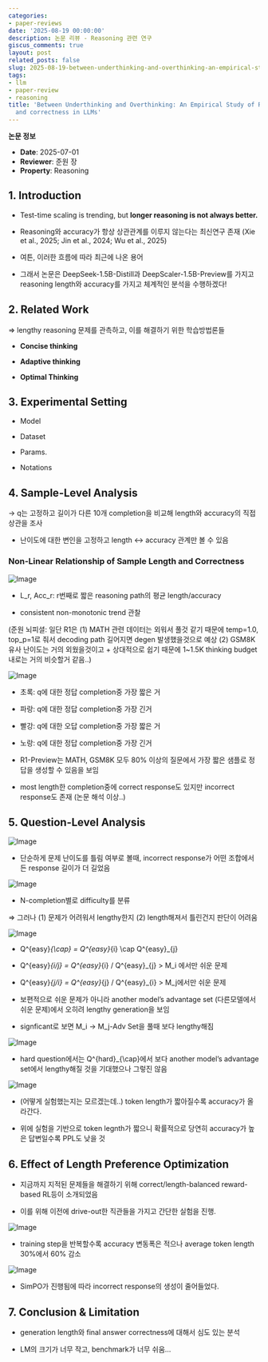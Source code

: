 ```yaml
---
categories:
- paper-reviews
date: '2025-08-19 00:00:00'
description: 논문 리뷰 - Reasoning 관련 연구
giscus_comments: true
layout: post
related_posts: false
slug: 2025-08-19-between-underthinking-and-overthinking-an-empirical-study-of
tags:
- llm
- paper-review
- reasoning
title: 'Between Underthinking and Overthinking: An Empirical Study of Reasoning Length
  and correctness in LLMs'
---
```


**논문 정보**
- **Date**: 2025-07-01
- **Reviewer**: 준원 장
- **Property**: Reasoning

## 1. Introduction

- Test-time scaling is trending, but **longer reasoning is not always better.**

- Reasoning와 accuracy가 항상 상관관계를 이루지 않는다는 최신연구 존재 (Xie et al., 2025; Jin et al., 2024; Wu et al., 2025)

- 여튼, 이러한 흐름에 따라 최근에 나온 용어

- 그래서 논문은 DeepSeek-1.5B-Distill과 DeepScaler-1.5B-Preview를 가지고 reasoning length와 accuracy를 가지고 체계적인 분석을 수행하겠다!

## 2. Related Work

⇒ lengthy reasoning 문제를 관측하고, 이를 해결하기 위한 학습방법론들

- **Concise thinking**

- **Adaptive thinking**

- **Optimal Thinking**

## 3. Experimental Setting

- Model

- Dataset

- Params.

- Notations

## 4. Sample-Level Analysis

→ q는 고정하고 길이가 다른 10개 completion을 비교해 length와 accuracy의 직접 상관을 조사

- 난이도에 대한 변인을 고정하고 length ↔ accuracy 관계만 볼 수 있음

### Non-Linear Relationship of Sample Length and Correctness

![Image](https://prod-files-secure.s3.us-west-2.amazonaws.com/3acbc979-3f43-48f4-8683-229c6104ec76/f377d385-77b6-42c1-b173-280da3a0e50e/%E1%84%89%E1%85%B3%E1%84%8F%E1%85%B3%E1%84%85%E1%85%B5%E1%86%AB%E1%84%89%E1%85%A3%E1%86%BA_2025-07-01_%E1%84%8B%E1%85%A9%E1%84%8C%E1%85%A5%E1%86%AB_12.33.23.png?X-Amz-Algorithm=AWS4-HMAC-SHA256&X-Amz-Content-Sha256=UNSIGNED-PAYLOAD&X-Amz-Credential=ASIAZI2LB4666AJATHMS%2F20250810%2Fus-west-2%2Fs3%2Faws4_request&X-Amz-Date=20250810T110001Z&X-Amz-Expires=3600&X-Amz-Security-Token=IQoJb3JpZ2luX2VjEJr%2F%2F%2F%2F%2F%2F%2F%2F%2F%2FwEaCXVzLXdlc3QtMiJGMEQCIHli89shSN%2Fc8Aabc%2FlUivfqU3HWuU2VXUBPAqPqlxXQAiAwOrTeg%2FukrfXM81xJy4UCC1dSghAtUECDmhGYcXObCiqIBAjT%2F%2F%2F%2F%2F%2F%2F%2F%2F%2F8BEAAaDDYzNzQyMzE4MzgwNSIMQKAlTuz%2FOHIQpRQYKtwDvrVW654o%2FPaq8hWslFB6vnQ5Wh55jTEWRvGIfj2cvEbQz6T7CJDV96%2F9cnnjm9GHeTxDxnBHOScMaWTXBM1o4RuiSVROrOcplhpHbuegkzmR4L0W2%2FCGM6BLTswKsqW17xoWm6584HYFwDNco3LCU2xzvezcldG06hVF1xQ8oJOTBF1FZsSnwuZNMwcAVzr0bl0IDpa11rLGrMFeU%2Bv9NcEezu5oPfrQu6bCqIRnuNb%2FJrLSOp6xzd3vgpmb3e8BXziwg85%2FjwJ2p6vpSf2L%2Bh1PDKs7p5MrhYCpOhbZG5dWr58feQhFC3kZXWnML50KLhnIOi9CIKkfuYd2pec28Nz1SNXb4LEmiIC9woIJJKjsEZJ9%2FeXIhEBQz5BFQloTLFzxi6Y26cDLlT4HvbQbGo1WhqyOjTLC9Kt2%2BC6q5UkrO8qZj7qdVbfBdsUMZJj3%2Fjix%2FDn6rINV7AJUqvbgrt0vOgTZ6koE0qSCnQrad0R1VwQL5dLsP%2FM%2B67PwGstQbJFd8OaOQpOqJcQUNYA1ycQP457d5aOmLOYCbB%2B7ekU%2F1Co1%2FMh%2FnMDtXlrBsHnuB26sIamTD0cj%2BG1NWBK0AyWlifQ9mGTFRoNh3IZG%2FY7rRPTJCgtq65Uy8skw3dThxAY6pgGdJsdPqK3du6dmRgEQi%2FNtxXqRkhY68cmo0pPBraK1dQyX6hvq4UWtYs5xFjNvt4plmTBfiBoxXOxpIYbeab3XOZx1jAPtzivOQi1XbOVwHKCQ9MkecZrnsNB63zm%2ByTWztn%2Bo7bKwszImOgx%2FnZ%2BRwFFsWXbv1vmh36hLGgwqY%2BC3xm%2Fy99fh7mY5Yvwx%2FdvL9Am4Aks%2FnURLLn9Y1w1r6IKzNgnY&X-Amz-Signature=273cf5407fb69f0744d2e33542498aeba1f47769043a4aef9b51d7370c98f01f&X-Amz-SignedHeaders=host&x-amz-checksum-mode=ENABLED&x-id=GetObject)

- L_r, Acc_r: r번째로 짧은 reasoning path의 평균 length/accuracy

- consistent non-monotonic trend 관찰

(준원 뇌피셜: 일단 R1은 (1) MATH 관련 데이터는 외워서 풀것 같기 때문에 temp=1.0, top_p=1로 줘서 decoding path 길어지면 degen 발생했을것으로 예상 (2) GSM8K 유사 난이도는 거의 외웠을것이고 + 상대적으로 쉽기 때문에 1~1.5K thinking budget내로는 거의 비슷할거 같음..)

![Image](https://prod-files-secure.s3.us-west-2.amazonaws.com/3acbc979-3f43-48f4-8683-229c6104ec76/fbac1e04-36c1-40da-86cd-4d47d0bac616/%E1%84%89%E1%85%B3%E1%84%8F%E1%85%B3%E1%84%85%E1%85%B5%E1%86%AB%E1%84%89%E1%85%A3%E1%86%BA_2025-07-01_%E1%84%8B%E1%85%A9%E1%84%92%E1%85%AE_1.10.30.png?X-Amz-Algorithm=AWS4-HMAC-SHA256&X-Amz-Content-Sha256=UNSIGNED-PAYLOAD&X-Amz-Credential=ASIAZI2LB4666AJATHMS%2F20250810%2Fus-west-2%2Fs3%2Faws4_request&X-Amz-Date=20250810T110001Z&X-Amz-Expires=3600&X-Amz-Security-Token=IQoJb3JpZ2luX2VjEJr%2F%2F%2F%2F%2F%2F%2F%2F%2F%2FwEaCXVzLXdlc3QtMiJGMEQCIHli89shSN%2Fc8Aabc%2FlUivfqU3HWuU2VXUBPAqPqlxXQAiAwOrTeg%2FukrfXM81xJy4UCC1dSghAtUECDmhGYcXObCiqIBAjT%2F%2F%2F%2F%2F%2F%2F%2F%2F%2F8BEAAaDDYzNzQyMzE4MzgwNSIMQKAlTuz%2FOHIQpRQYKtwDvrVW654o%2FPaq8hWslFB6vnQ5Wh55jTEWRvGIfj2cvEbQz6T7CJDV96%2F9cnnjm9GHeTxDxnBHOScMaWTXBM1o4RuiSVROrOcplhpHbuegkzmR4L0W2%2FCGM6BLTswKsqW17xoWm6584HYFwDNco3LCU2xzvezcldG06hVF1xQ8oJOTBF1FZsSnwuZNMwcAVzr0bl0IDpa11rLGrMFeU%2Bv9NcEezu5oPfrQu6bCqIRnuNb%2FJrLSOp6xzd3vgpmb3e8BXziwg85%2FjwJ2p6vpSf2L%2Bh1PDKs7p5MrhYCpOhbZG5dWr58feQhFC3kZXWnML50KLhnIOi9CIKkfuYd2pec28Nz1SNXb4LEmiIC9woIJJKjsEZJ9%2FeXIhEBQz5BFQloTLFzxi6Y26cDLlT4HvbQbGo1WhqyOjTLC9Kt2%2BC6q5UkrO8qZj7qdVbfBdsUMZJj3%2Fjix%2FDn6rINV7AJUqvbgrt0vOgTZ6koE0qSCnQrad0R1VwQL5dLsP%2FM%2B67PwGstQbJFd8OaOQpOqJcQUNYA1ycQP457d5aOmLOYCbB%2B7ekU%2F1Co1%2FMh%2FnMDtXlrBsHnuB26sIamTD0cj%2BG1NWBK0AyWlifQ9mGTFRoNh3IZG%2FY7rRPTJCgtq65Uy8skw3dThxAY6pgGdJsdPqK3du6dmRgEQi%2FNtxXqRkhY68cmo0pPBraK1dQyX6hvq4UWtYs5xFjNvt4plmTBfiBoxXOxpIYbeab3XOZx1jAPtzivOQi1XbOVwHKCQ9MkecZrnsNB63zm%2ByTWztn%2Bo7bKwszImOgx%2FnZ%2BRwFFsWXbv1vmh36hLGgwqY%2BC3xm%2Fy99fh7mY5Yvwx%2FdvL9Am4Aks%2FnURLLn9Y1w1r6IKzNgnY&X-Amz-Signature=2153ce332f99b80f28196ee1c93a4279be58e31b0ec30eb78101ad25310c78ed&X-Amz-SignedHeaders=host&x-amz-checksum-mode=ENABLED&x-id=GetObject)

- 초록: q에 대한 정답 completion중 가장 짧은 거

- 파랑: q에 대한 정답 completion중 가장 긴거

- 빨강: q에 대한 오답 completion중 가장 짧은 거

- 노랑: q에 대한 정답 completion중 가장 긴거

- R1-Preview는 MATH, GSM8K 모두 80% 이상의 질문에서 가장 짧은 샘플로 정답을 생성할 수 있음을 보임

- most length한 completion중에 correct response도 있지만 incorrect response도 존재 (논문 해석 이상..)

## 5. Question-Level Analysis

![Image](https://prod-files-secure.s3.us-west-2.amazonaws.com/3acbc979-3f43-48f4-8683-229c6104ec76/71468c9e-5f26-4dd2-89be-54b89681ea8e/%E1%84%89%E1%85%B3%E1%84%8F%E1%85%B3%E1%84%85%E1%85%B5%E1%86%AB%E1%84%89%E1%85%A3%E1%86%BA_2025-07-01_%E1%84%8B%E1%85%A9%E1%84%92%E1%85%AE_5.44.47.png?X-Amz-Algorithm=AWS4-HMAC-SHA256&X-Amz-Content-Sha256=UNSIGNED-PAYLOAD&X-Amz-Credential=ASIAZI2LB4666AJATHMS%2F20250810%2Fus-west-2%2Fs3%2Faws4_request&X-Amz-Date=20250810T110001Z&X-Amz-Expires=3600&X-Amz-Security-Token=IQoJb3JpZ2luX2VjEJr%2F%2F%2F%2F%2F%2F%2F%2F%2F%2FwEaCXVzLXdlc3QtMiJGMEQCIHli89shSN%2Fc8Aabc%2FlUivfqU3HWuU2VXUBPAqPqlxXQAiAwOrTeg%2FukrfXM81xJy4UCC1dSghAtUECDmhGYcXObCiqIBAjT%2F%2F%2F%2F%2F%2F%2F%2F%2F%2F8BEAAaDDYzNzQyMzE4MzgwNSIMQKAlTuz%2FOHIQpRQYKtwDvrVW654o%2FPaq8hWslFB6vnQ5Wh55jTEWRvGIfj2cvEbQz6T7CJDV96%2F9cnnjm9GHeTxDxnBHOScMaWTXBM1o4RuiSVROrOcplhpHbuegkzmR4L0W2%2FCGM6BLTswKsqW17xoWm6584HYFwDNco3LCU2xzvezcldG06hVF1xQ8oJOTBF1FZsSnwuZNMwcAVzr0bl0IDpa11rLGrMFeU%2Bv9NcEezu5oPfrQu6bCqIRnuNb%2FJrLSOp6xzd3vgpmb3e8BXziwg85%2FjwJ2p6vpSf2L%2Bh1PDKs7p5MrhYCpOhbZG5dWr58feQhFC3kZXWnML50KLhnIOi9CIKkfuYd2pec28Nz1SNXb4LEmiIC9woIJJKjsEZJ9%2FeXIhEBQz5BFQloTLFzxi6Y26cDLlT4HvbQbGo1WhqyOjTLC9Kt2%2BC6q5UkrO8qZj7qdVbfBdsUMZJj3%2Fjix%2FDn6rINV7AJUqvbgrt0vOgTZ6koE0qSCnQrad0R1VwQL5dLsP%2FM%2B67PwGstQbJFd8OaOQpOqJcQUNYA1ycQP457d5aOmLOYCbB%2B7ekU%2F1Co1%2FMh%2FnMDtXlrBsHnuB26sIamTD0cj%2BG1NWBK0AyWlifQ9mGTFRoNh3IZG%2FY7rRPTJCgtq65Uy8skw3dThxAY6pgGdJsdPqK3du6dmRgEQi%2FNtxXqRkhY68cmo0pPBraK1dQyX6hvq4UWtYs5xFjNvt4plmTBfiBoxXOxpIYbeab3XOZx1jAPtzivOQi1XbOVwHKCQ9MkecZrnsNB63zm%2ByTWztn%2Bo7bKwszImOgx%2FnZ%2BRwFFsWXbv1vmh36hLGgwqY%2BC3xm%2Fy99fh7mY5Yvwx%2FdvL9Am4Aks%2FnURLLn9Y1w1r6IKzNgnY&X-Amz-Signature=da4f08d43df5cf403c351602e4b778d70ee380443488ed95a854b88b232b7cf9&X-Amz-SignedHeaders=host&x-amz-checksum-mode=ENABLED&x-id=GetObject)

- 단순하게 문제 난이도를 틀림 여부로 볼때, incorrect response가 어떤 조합에서든 response 길이가 더 길었음

![Image](https://prod-files-secure.s3.us-west-2.amazonaws.com/3acbc979-3f43-48f4-8683-229c6104ec76/a0c41355-ea1e-4a11-9f19-cb3b980f4c97/%E1%84%89%E1%85%B3%E1%84%8F%E1%85%B3%E1%84%85%E1%85%B5%E1%86%AB%E1%84%89%E1%85%A3%E1%86%BA_2025-07-01_%E1%84%8B%E1%85%A9%E1%84%92%E1%85%AE_5.49.19.png?X-Amz-Algorithm=AWS4-HMAC-SHA256&X-Amz-Content-Sha256=UNSIGNED-PAYLOAD&X-Amz-Credential=ASIAZI2LB4666AJATHMS%2F20250810%2Fus-west-2%2Fs3%2Faws4_request&X-Amz-Date=20250810T110001Z&X-Amz-Expires=3600&X-Amz-Security-Token=IQoJb3JpZ2luX2VjEJr%2F%2F%2F%2F%2F%2F%2F%2F%2F%2FwEaCXVzLXdlc3QtMiJGMEQCIHli89shSN%2Fc8Aabc%2FlUivfqU3HWuU2VXUBPAqPqlxXQAiAwOrTeg%2FukrfXM81xJy4UCC1dSghAtUECDmhGYcXObCiqIBAjT%2F%2F%2F%2F%2F%2F%2F%2F%2F%2F8BEAAaDDYzNzQyMzE4MzgwNSIMQKAlTuz%2FOHIQpRQYKtwDvrVW654o%2FPaq8hWslFB6vnQ5Wh55jTEWRvGIfj2cvEbQz6T7CJDV96%2F9cnnjm9GHeTxDxnBHOScMaWTXBM1o4RuiSVROrOcplhpHbuegkzmR4L0W2%2FCGM6BLTswKsqW17xoWm6584HYFwDNco3LCU2xzvezcldG06hVF1xQ8oJOTBF1FZsSnwuZNMwcAVzr0bl0IDpa11rLGrMFeU%2Bv9NcEezu5oPfrQu6bCqIRnuNb%2FJrLSOp6xzd3vgpmb3e8BXziwg85%2FjwJ2p6vpSf2L%2Bh1PDKs7p5MrhYCpOhbZG5dWr58feQhFC3kZXWnML50KLhnIOi9CIKkfuYd2pec28Nz1SNXb4LEmiIC9woIJJKjsEZJ9%2FeXIhEBQz5BFQloTLFzxi6Y26cDLlT4HvbQbGo1WhqyOjTLC9Kt2%2BC6q5UkrO8qZj7qdVbfBdsUMZJj3%2Fjix%2FDn6rINV7AJUqvbgrt0vOgTZ6koE0qSCnQrad0R1VwQL5dLsP%2FM%2B67PwGstQbJFd8OaOQpOqJcQUNYA1ycQP457d5aOmLOYCbB%2B7ekU%2F1Co1%2FMh%2FnMDtXlrBsHnuB26sIamTD0cj%2BG1NWBK0AyWlifQ9mGTFRoNh3IZG%2FY7rRPTJCgtq65Uy8skw3dThxAY6pgGdJsdPqK3du6dmRgEQi%2FNtxXqRkhY68cmo0pPBraK1dQyX6hvq4UWtYs5xFjNvt4plmTBfiBoxXOxpIYbeab3XOZx1jAPtzivOQi1XbOVwHKCQ9MkecZrnsNB63zm%2ByTWztn%2Bo7bKwszImOgx%2FnZ%2BRwFFsWXbv1vmh36hLGgwqY%2BC3xm%2Fy99fh7mY5Yvwx%2FdvL9Am4Aks%2FnURLLn9Y1w1r6IKzNgnY&X-Amz-Signature=d7c42b276304e450f46bdd1816b6dc13f52f3f2d5b91ded2caaab0938e046936&X-Amz-SignedHeaders=host&x-amz-checksum-mode=ENABLED&x-id=GetObject)

- N-completion별로 difficulty를 분류

⇒ 그러나 (1) 문제가 어려워서 lengthy한지 (2) length해져서 틀린건지 판단이 어려움

![Image](https://prod-files-secure.s3.us-west-2.amazonaws.com/3acbc979-3f43-48f4-8683-229c6104ec76/6c8cd3cd-6aa3-4c46-b883-68b4246ceefc/%E1%84%89%E1%85%B3%E1%84%8F%E1%85%B3%E1%84%85%E1%85%B5%E1%86%AB%E1%84%89%E1%85%A3%E1%86%BA_2025-07-01_%E1%84%8B%E1%85%A9%E1%84%92%E1%85%AE_6.07.59.png?X-Amz-Algorithm=AWS4-HMAC-SHA256&X-Amz-Content-Sha256=UNSIGNED-PAYLOAD&X-Amz-Credential=ASIAZI2LB4666AJATHMS%2F20250810%2Fus-west-2%2Fs3%2Faws4_request&X-Amz-Date=20250810T110001Z&X-Amz-Expires=3600&X-Amz-Security-Token=IQoJb3JpZ2luX2VjEJr%2F%2F%2F%2F%2F%2F%2F%2F%2F%2FwEaCXVzLXdlc3QtMiJGMEQCIHli89shSN%2Fc8Aabc%2FlUivfqU3HWuU2VXUBPAqPqlxXQAiAwOrTeg%2FukrfXM81xJy4UCC1dSghAtUECDmhGYcXObCiqIBAjT%2F%2F%2F%2F%2F%2F%2F%2F%2F%2F8BEAAaDDYzNzQyMzE4MzgwNSIMQKAlTuz%2FOHIQpRQYKtwDvrVW654o%2FPaq8hWslFB6vnQ5Wh55jTEWRvGIfj2cvEbQz6T7CJDV96%2F9cnnjm9GHeTxDxnBHOScMaWTXBM1o4RuiSVROrOcplhpHbuegkzmR4L0W2%2FCGM6BLTswKsqW17xoWm6584HYFwDNco3LCU2xzvezcldG06hVF1xQ8oJOTBF1FZsSnwuZNMwcAVzr0bl0IDpa11rLGrMFeU%2Bv9NcEezu5oPfrQu6bCqIRnuNb%2FJrLSOp6xzd3vgpmb3e8BXziwg85%2FjwJ2p6vpSf2L%2Bh1PDKs7p5MrhYCpOhbZG5dWr58feQhFC3kZXWnML50KLhnIOi9CIKkfuYd2pec28Nz1SNXb4LEmiIC9woIJJKjsEZJ9%2FeXIhEBQz5BFQloTLFzxi6Y26cDLlT4HvbQbGo1WhqyOjTLC9Kt2%2BC6q5UkrO8qZj7qdVbfBdsUMZJj3%2Fjix%2FDn6rINV7AJUqvbgrt0vOgTZ6koE0qSCnQrad0R1VwQL5dLsP%2FM%2B67PwGstQbJFd8OaOQpOqJcQUNYA1ycQP457d5aOmLOYCbB%2B7ekU%2F1Co1%2FMh%2FnMDtXlrBsHnuB26sIamTD0cj%2BG1NWBK0AyWlifQ9mGTFRoNh3IZG%2FY7rRPTJCgtq65Uy8skw3dThxAY6pgGdJsdPqK3du6dmRgEQi%2FNtxXqRkhY68cmo0pPBraK1dQyX6hvq4UWtYs5xFjNvt4plmTBfiBoxXOxpIYbeab3XOZx1jAPtzivOQi1XbOVwHKCQ9MkecZrnsNB63zm%2ByTWztn%2Bo7bKwszImOgx%2FnZ%2BRwFFsWXbv1vmh36hLGgwqY%2BC3xm%2Fy99fh7mY5Yvwx%2FdvL9Am4Aks%2FnURLLn9Y1w1r6IKzNgnY&X-Amz-Signature=fc9cffd60f868d6a5667952278475a639f5b448cfcf3d9daa3a125c5bf6123d9&X-Amz-SignedHeaders=host&x-amz-checksum-mode=ENABLED&x-id=GetObject)

- Q^{easy}_{\cap} = Q^{easy}_{i} \cap Q^{easy}_{j}

- Q^{easy}_{i/j} = Q^{easy}_{i} /  Q^{easy}_{j} > M_i  에서만 쉬운 문제

- Q^{easy}_{j/i} = Q^{easy}_{j} /  Q^{easy}_{i} > M_j에서만 쉬운 문제 

- 보편적으로 쉬운 문제가 아니라 another model’s advantage set (다른모델에서 쉬운 문제)에서 오히려 lengthy generation을 보임

- signficant로 보면 M_i  → M_j-Adv Set을 풀때 보다 lengthy해짐

![Image](https://prod-files-secure.s3.us-west-2.amazonaws.com/3acbc979-3f43-48f4-8683-229c6104ec76/b272f5c0-6437-4a3b-8b62-31be1fb32ee4/%E1%84%89%E1%85%B3%E1%84%8F%E1%85%B3%E1%84%85%E1%85%B5%E1%86%AB%E1%84%89%E1%85%A3%E1%86%BA_2025-07-01_%E1%84%8B%E1%85%A9%E1%84%92%E1%85%AE_6.32.17.png?X-Amz-Algorithm=AWS4-HMAC-SHA256&X-Amz-Content-Sha256=UNSIGNED-PAYLOAD&X-Amz-Credential=ASIAZI2LB4666AJATHMS%2F20250810%2Fus-west-2%2Fs3%2Faws4_request&X-Amz-Date=20250810T110002Z&X-Amz-Expires=3600&X-Amz-Security-Token=IQoJb3JpZ2luX2VjEJr%2F%2F%2F%2F%2F%2F%2F%2F%2F%2FwEaCXVzLXdlc3QtMiJGMEQCIHli89shSN%2Fc8Aabc%2FlUivfqU3HWuU2VXUBPAqPqlxXQAiAwOrTeg%2FukrfXM81xJy4UCC1dSghAtUECDmhGYcXObCiqIBAjT%2F%2F%2F%2F%2F%2F%2F%2F%2F%2F8BEAAaDDYzNzQyMzE4MzgwNSIMQKAlTuz%2FOHIQpRQYKtwDvrVW654o%2FPaq8hWslFB6vnQ5Wh55jTEWRvGIfj2cvEbQz6T7CJDV96%2F9cnnjm9GHeTxDxnBHOScMaWTXBM1o4RuiSVROrOcplhpHbuegkzmR4L0W2%2FCGM6BLTswKsqW17xoWm6584HYFwDNco3LCU2xzvezcldG06hVF1xQ8oJOTBF1FZsSnwuZNMwcAVzr0bl0IDpa11rLGrMFeU%2Bv9NcEezu5oPfrQu6bCqIRnuNb%2FJrLSOp6xzd3vgpmb3e8BXziwg85%2FjwJ2p6vpSf2L%2Bh1PDKs7p5MrhYCpOhbZG5dWr58feQhFC3kZXWnML50KLhnIOi9CIKkfuYd2pec28Nz1SNXb4LEmiIC9woIJJKjsEZJ9%2FeXIhEBQz5BFQloTLFzxi6Y26cDLlT4HvbQbGo1WhqyOjTLC9Kt2%2BC6q5UkrO8qZj7qdVbfBdsUMZJj3%2Fjix%2FDn6rINV7AJUqvbgrt0vOgTZ6koE0qSCnQrad0R1VwQL5dLsP%2FM%2B67PwGstQbJFd8OaOQpOqJcQUNYA1ycQP457d5aOmLOYCbB%2B7ekU%2F1Co1%2FMh%2FnMDtXlrBsHnuB26sIamTD0cj%2BG1NWBK0AyWlifQ9mGTFRoNh3IZG%2FY7rRPTJCgtq65Uy8skw3dThxAY6pgGdJsdPqK3du6dmRgEQi%2FNtxXqRkhY68cmo0pPBraK1dQyX6hvq4UWtYs5xFjNvt4plmTBfiBoxXOxpIYbeab3XOZx1jAPtzivOQi1XbOVwHKCQ9MkecZrnsNB63zm%2ByTWztn%2Bo7bKwszImOgx%2FnZ%2BRwFFsWXbv1vmh36hLGgwqY%2BC3xm%2Fy99fh7mY5Yvwx%2FdvL9Am4Aks%2FnURLLn9Y1w1r6IKzNgnY&X-Amz-Signature=1f04e310eea5b25681d7220dcbeb5b9a18f1354472210b84eb8ff588da87cccb&X-Amz-SignedHeaders=host&x-amz-checksum-mode=ENABLED&x-id=GetObject)

- hard question에서는 Q^{hard}_{\cap}에서 보다 another model’s advantage set에서 lengthy해질 것을 기대했으나 그렇진 않음

![Image](https://prod-files-secure.s3.us-west-2.amazonaws.com/3acbc979-3f43-48f4-8683-229c6104ec76/9e383a99-5093-4f6d-b4b5-b45916cafabd/%E1%84%89%E1%85%B3%E1%84%8F%E1%85%B3%E1%84%85%E1%85%B5%E1%86%AB%E1%84%89%E1%85%A3%E1%86%BA_2025-07-01_%E1%84%8B%E1%85%A9%E1%84%92%E1%85%AE_6.36.41.png?X-Amz-Algorithm=AWS4-HMAC-SHA256&X-Amz-Content-Sha256=UNSIGNED-PAYLOAD&X-Amz-Credential=ASIAZI2LB4666AJATHMS%2F20250810%2Fus-west-2%2Fs3%2Faws4_request&X-Amz-Date=20250810T110002Z&X-Amz-Expires=3600&X-Amz-Security-Token=IQoJb3JpZ2luX2VjEJr%2F%2F%2F%2F%2F%2F%2F%2F%2F%2FwEaCXVzLXdlc3QtMiJGMEQCIHli89shSN%2Fc8Aabc%2FlUivfqU3HWuU2VXUBPAqPqlxXQAiAwOrTeg%2FukrfXM81xJy4UCC1dSghAtUECDmhGYcXObCiqIBAjT%2F%2F%2F%2F%2F%2F%2F%2F%2F%2F8BEAAaDDYzNzQyMzE4MzgwNSIMQKAlTuz%2FOHIQpRQYKtwDvrVW654o%2FPaq8hWslFB6vnQ5Wh55jTEWRvGIfj2cvEbQz6T7CJDV96%2F9cnnjm9GHeTxDxnBHOScMaWTXBM1o4RuiSVROrOcplhpHbuegkzmR4L0W2%2FCGM6BLTswKsqW17xoWm6584HYFwDNco3LCU2xzvezcldG06hVF1xQ8oJOTBF1FZsSnwuZNMwcAVzr0bl0IDpa11rLGrMFeU%2Bv9NcEezu5oPfrQu6bCqIRnuNb%2FJrLSOp6xzd3vgpmb3e8BXziwg85%2FjwJ2p6vpSf2L%2Bh1PDKs7p5MrhYCpOhbZG5dWr58feQhFC3kZXWnML50KLhnIOi9CIKkfuYd2pec28Nz1SNXb4LEmiIC9woIJJKjsEZJ9%2FeXIhEBQz5BFQloTLFzxi6Y26cDLlT4HvbQbGo1WhqyOjTLC9Kt2%2BC6q5UkrO8qZj7qdVbfBdsUMZJj3%2Fjix%2FDn6rINV7AJUqvbgrt0vOgTZ6koE0qSCnQrad0R1VwQL5dLsP%2FM%2B67PwGstQbJFd8OaOQpOqJcQUNYA1ycQP457d5aOmLOYCbB%2B7ekU%2F1Co1%2FMh%2FnMDtXlrBsHnuB26sIamTD0cj%2BG1NWBK0AyWlifQ9mGTFRoNh3IZG%2FY7rRPTJCgtq65Uy8skw3dThxAY6pgGdJsdPqK3du6dmRgEQi%2FNtxXqRkhY68cmo0pPBraK1dQyX6hvq4UWtYs5xFjNvt4plmTBfiBoxXOxpIYbeab3XOZx1jAPtzivOQi1XbOVwHKCQ9MkecZrnsNB63zm%2ByTWztn%2Bo7bKwszImOgx%2FnZ%2BRwFFsWXbv1vmh36hLGgwqY%2BC3xm%2Fy99fh7mY5Yvwx%2FdvL9Am4Aks%2FnURLLn9Y1w1r6IKzNgnY&X-Amz-Signature=17b896b6facbaf99f39560c7ae8d19345ca683f9d409429cb7ee60589d4d543a&X-Amz-SignedHeaders=host&x-amz-checksum-mode=ENABLED&x-id=GetObject)

- (어떻게 실험했는지는 모르겠는데..) token length가 짧아질수록 accuracy가 올라간다. 

- 위에 실험을 기반으로 token legnth가 짧으니 확률적으로 당연히 accuracy가 높은 답변일수록 PPL도 낮을 것

## 6. Effect of Length Preference Optimization

- 지금까지 지적된 문제들을 해결하기 위해 correct/length-balanced reward-based RL등이 소개되었음

- 이를 위해 이전에 drive-out한 직관들을 가지고 간단한 실험을 진행.

![Image](https://prod-files-secure.s3.us-west-2.amazonaws.com/3acbc979-3f43-48f4-8683-229c6104ec76/4a1d6e98-90ef-46ac-9f19-1bf7410ba26a/%E1%84%89%E1%85%B3%E1%84%8F%E1%85%B3%E1%84%85%E1%85%B5%E1%86%AB%E1%84%89%E1%85%A3%E1%86%BA_2025-07-01_%E1%84%8B%E1%85%A9%E1%84%92%E1%85%AE_6.53.47.png?X-Amz-Algorithm=AWS4-HMAC-SHA256&X-Amz-Content-Sha256=UNSIGNED-PAYLOAD&X-Amz-Credential=ASIAZI2LB4666AJATHMS%2F20250810%2Fus-west-2%2Fs3%2Faws4_request&X-Amz-Date=20250810T110002Z&X-Amz-Expires=3600&X-Amz-Security-Token=IQoJb3JpZ2luX2VjEJr%2F%2F%2F%2F%2F%2F%2F%2F%2F%2FwEaCXVzLXdlc3QtMiJGMEQCIHli89shSN%2Fc8Aabc%2FlUivfqU3HWuU2VXUBPAqPqlxXQAiAwOrTeg%2FukrfXM81xJy4UCC1dSghAtUECDmhGYcXObCiqIBAjT%2F%2F%2F%2F%2F%2F%2F%2F%2F%2F8BEAAaDDYzNzQyMzE4MzgwNSIMQKAlTuz%2FOHIQpRQYKtwDvrVW654o%2FPaq8hWslFB6vnQ5Wh55jTEWRvGIfj2cvEbQz6T7CJDV96%2F9cnnjm9GHeTxDxnBHOScMaWTXBM1o4RuiSVROrOcplhpHbuegkzmR4L0W2%2FCGM6BLTswKsqW17xoWm6584HYFwDNco3LCU2xzvezcldG06hVF1xQ8oJOTBF1FZsSnwuZNMwcAVzr0bl0IDpa11rLGrMFeU%2Bv9NcEezu5oPfrQu6bCqIRnuNb%2FJrLSOp6xzd3vgpmb3e8BXziwg85%2FjwJ2p6vpSf2L%2Bh1PDKs7p5MrhYCpOhbZG5dWr58feQhFC3kZXWnML50KLhnIOi9CIKkfuYd2pec28Nz1SNXb4LEmiIC9woIJJKjsEZJ9%2FeXIhEBQz5BFQloTLFzxi6Y26cDLlT4HvbQbGo1WhqyOjTLC9Kt2%2BC6q5UkrO8qZj7qdVbfBdsUMZJj3%2Fjix%2FDn6rINV7AJUqvbgrt0vOgTZ6koE0qSCnQrad0R1VwQL5dLsP%2FM%2B67PwGstQbJFd8OaOQpOqJcQUNYA1ycQP457d5aOmLOYCbB%2B7ekU%2F1Co1%2FMh%2FnMDtXlrBsHnuB26sIamTD0cj%2BG1NWBK0AyWlifQ9mGTFRoNh3IZG%2FY7rRPTJCgtq65Uy8skw3dThxAY6pgGdJsdPqK3du6dmRgEQi%2FNtxXqRkhY68cmo0pPBraK1dQyX6hvq4UWtYs5xFjNvt4plmTBfiBoxXOxpIYbeab3XOZx1jAPtzivOQi1XbOVwHKCQ9MkecZrnsNB63zm%2ByTWztn%2Bo7bKwszImOgx%2FnZ%2BRwFFsWXbv1vmh36hLGgwqY%2BC3xm%2Fy99fh7mY5Yvwx%2FdvL9Am4Aks%2FnURLLn9Y1w1r6IKzNgnY&X-Amz-Signature=8c518a39d61123ef40156e26401cea473e1ccdcae07fd4f0851e9a9e76ddde4a&X-Amz-SignedHeaders=host&x-amz-checksum-mode=ENABLED&x-id=GetObject)

- training step을 반복할수록 accuracy 변동폭은 적으나 average token length 30%에서 60% 감소

![Image](https://prod-files-secure.s3.us-west-2.amazonaws.com/3acbc979-3f43-48f4-8683-229c6104ec76/f7a55473-abc1-4d8c-811b-3922246b68a3/%E1%84%89%E1%85%B3%E1%84%8F%E1%85%B3%E1%84%85%E1%85%B5%E1%86%AB%E1%84%89%E1%85%A3%E1%86%BA_2025-07-01_%E1%84%8B%E1%85%A9%E1%84%92%E1%85%AE_6.56.30.png?X-Amz-Algorithm=AWS4-HMAC-SHA256&X-Amz-Content-Sha256=UNSIGNED-PAYLOAD&X-Amz-Credential=ASIAZI2LB4666AJATHMS%2F20250810%2Fus-west-2%2Fs3%2Faws4_request&X-Amz-Date=20250810T110002Z&X-Amz-Expires=3600&X-Amz-Security-Token=IQoJb3JpZ2luX2VjEJr%2F%2F%2F%2F%2F%2F%2F%2F%2F%2FwEaCXVzLXdlc3QtMiJGMEQCIHli89shSN%2Fc8Aabc%2FlUivfqU3HWuU2VXUBPAqPqlxXQAiAwOrTeg%2FukrfXM81xJy4UCC1dSghAtUECDmhGYcXObCiqIBAjT%2F%2F%2F%2F%2F%2F%2F%2F%2F%2F8BEAAaDDYzNzQyMzE4MzgwNSIMQKAlTuz%2FOHIQpRQYKtwDvrVW654o%2FPaq8hWslFB6vnQ5Wh55jTEWRvGIfj2cvEbQz6T7CJDV96%2F9cnnjm9GHeTxDxnBHOScMaWTXBM1o4RuiSVROrOcplhpHbuegkzmR4L0W2%2FCGM6BLTswKsqW17xoWm6584HYFwDNco3LCU2xzvezcldG06hVF1xQ8oJOTBF1FZsSnwuZNMwcAVzr0bl0IDpa11rLGrMFeU%2Bv9NcEezu5oPfrQu6bCqIRnuNb%2FJrLSOp6xzd3vgpmb3e8BXziwg85%2FjwJ2p6vpSf2L%2Bh1PDKs7p5MrhYCpOhbZG5dWr58feQhFC3kZXWnML50KLhnIOi9CIKkfuYd2pec28Nz1SNXb4LEmiIC9woIJJKjsEZJ9%2FeXIhEBQz5BFQloTLFzxi6Y26cDLlT4HvbQbGo1WhqyOjTLC9Kt2%2BC6q5UkrO8qZj7qdVbfBdsUMZJj3%2Fjix%2FDn6rINV7AJUqvbgrt0vOgTZ6koE0qSCnQrad0R1VwQL5dLsP%2FM%2B67PwGstQbJFd8OaOQpOqJcQUNYA1ycQP457d5aOmLOYCbB%2B7ekU%2F1Co1%2FMh%2FnMDtXlrBsHnuB26sIamTD0cj%2BG1NWBK0AyWlifQ9mGTFRoNh3IZG%2FY7rRPTJCgtq65Uy8skw3dThxAY6pgGdJsdPqK3du6dmRgEQi%2FNtxXqRkhY68cmo0pPBraK1dQyX6hvq4UWtYs5xFjNvt4plmTBfiBoxXOxpIYbeab3XOZx1jAPtzivOQi1XbOVwHKCQ9MkecZrnsNB63zm%2ByTWztn%2Bo7bKwszImOgx%2FnZ%2BRwFFsWXbv1vmh36hLGgwqY%2BC3xm%2Fy99fh7mY5Yvwx%2FdvL9Am4Aks%2FnURLLn9Y1w1r6IKzNgnY&X-Amz-Signature=b786d96f612432c2396076db8219710c8e424e0f6dd613764b9ea60a85c12e7f&X-Amz-SignedHeaders=host&x-amz-checksum-mode=ENABLED&x-id=GetObject)

- SimPO가 진행됨에 따라 incorrect response의 생성이 줄어들었다.

## 7. Conclusion &  Limitation

- generation length와 final answer correctness에 대해서 심도 있는 분석

- LM의 크기가 너무 작고, benchmark가 너무 쉬움…
